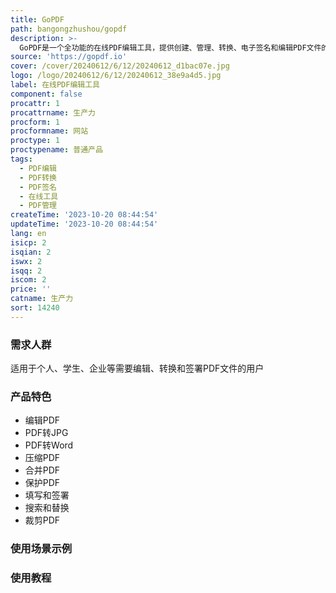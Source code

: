 ```yaml
---
title: GoPDF
path: bangongzhushou/gopdf
description: >-
  GoPDF是一个全功能的在线PDF编辑工具，提供创建、管理、转换、电子签名和编辑PDF文件的无缝平台。用户可以编辑、转换、压缩、合并、保护PDF文件，还可以填写和签署文件。GoPDF具有安全可靠、易于使用、可从任何地方访问的特点。提供免费和付费版本。
source: 'https://gopdf.io'
cover: /cover/20240612/6/12/20240612_d1bac07e.jpg
logo: /logo/20240612/6/12/20240612_38e9a4d5.jpg
label: 在线PDF编辑工具
component: false
procattr: 1
procattrname: 生产力
procform: 1
procformname: 网站
proctype: 1
proctypename: 普通产品
tags:
  - PDF编辑
  - PDF转换
  - PDF签名
  - 在线工具
  - PDF管理
createTime: '2023-10-20 08:44:54'
updateTime: '2023-10-20 08:44:54'
lang: en
isicp: 2
isqian: 2
iswx: 2
isqq: 2
iscom: 2
price: ''
catname: 生产力
sort: 14240
---
```




### 需求人群
适用于个人、学生、企业等需要编辑、转换和签署PDF文件的用户

### 产品特色
- 编辑PDF
- PDF转JPG
- PDF转Word
- 压缩PDF
- 合并PDF
- 保护PDF
- 填写和签署
- 搜索和替换
- 裁剪PDF

### 使用场景示例


### 使用教程


  
